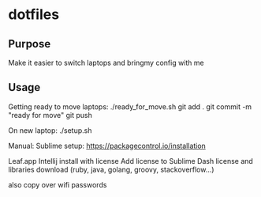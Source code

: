 # dotfiles

## Purpose

Make it easier to switch laptops and bringmy config with me

## Usage

Getting ready to move laptops: 
    ./ready_for_move.sh
    git add .
    git commit -m "ready for move"
    git push

On new laptop:
    ./setup.sh

Manual:
Sublime setup:
https://packagecontrol.io/installation

Leaf.app
Intellij install with license
Add license to Sublime
Dash license and libraries download (ruby, java, golang, groovy, stackoverflow...)

also copy over wifi passwords


